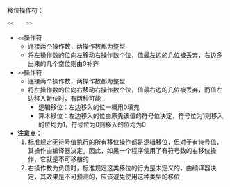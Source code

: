 移位操作符：
```c
<<    >>
```
- `<<`操作符
    - 连接两个操作数，两操作数都为整型
    - 将左操作数的位向左移动右操作数个位，值最左边的几位被丢弃，右边多出来的几个空位则由0补齐
- `>>`操作符
    - 连接两个操作数，两操作数都为整型
    - 将左操作数的位向右移动右操作数个位，值最右边的几位被丢弃，而值左边移入新位时，有两种可能：
        - 逻辑移位：左边移入的位一概用0填充
        - 算术移位：左边移入的位由原先该值的符号位决定，符号位为1则移入的位均为1，符号位为0则移入的位均为0
- **注意点：**
    1. 标准规定无符号值执行的所有移位操作都是逻辑移位，但对于有符号值，其操作由编译器决定。因此，如果一个程序使用了有符号数的右移位操作，它就是不可移植的
    2. 右操作数为负值时，标准规定这类移位的行为是未定义的，由编译器决定，其效果是不可预测的，应该避免使用这种类型的移位
